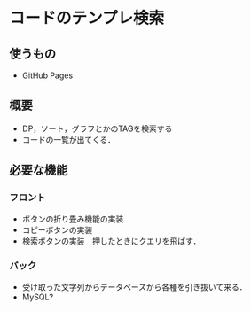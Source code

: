 # コードのテンプレ検索

## 使うもの

- GitHub Pages

## 概要

- DP，ソート，グラフとかのTAGを検索する
- コードの一覧が出てくる．

## 必要な機能

### フロント

- ボタンの折り畳み機能の実装
- コピーボタンの実装
- 検索ボタンの実装　押したときにクエリを飛ばす．

### バック

- 受け取った文字列からデータベースから各種を引き抜いて来る．
- MySQL?
